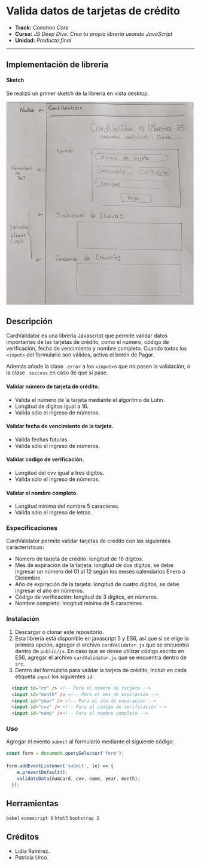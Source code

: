 # Valida datos de tarjetas de crédito

* **Track:** _Common Core_
* **Curso:** _JS Deep Dive: Crea tu propia librería usando JavaScript_
* **Unidad:** _Producto final_

***

## Implementación de libreria

#### Sketch

Se realizó un primer sketch de la librería en vista desktop.

![](public/assets/img/sketch.png)

## Descripción

CardValidator es una librería Javascript que permite validar datos importantes de las tarjetas de crédito, como el número, código de verificación, fecha de vencimiento y nombre completo. Cuando todos los `<input>` del formulario son válidos, activa el botón de Pagar.

Además añade la clase `.error` a los `<input>`s que no pasen la validación, o la clase `.success` en caso de que sí pase.

#### Validar número de tarjeta de crédito.

+ Valida el número de la tarjeta mediante el algoritmo de Luhn.
+ Longitud de dígitos igual a 16.
+ Valida sólo el ingreso de números.

#### Validar fecha de vencimiento de la tarjeta.

+ Valida fechas futuras.
+ Valida sólo el ingreso de números.

#### Validar código de verificación.

+ Longitud del cvv igual a tres dígitos.
+ Valida sólo el ingreso de números.

#### Validar el nombre completo.

+ Longitud mínima del nombre 5 caracteres.
+ Valida sólo el ingreso de letras.

### Especificaciones

CardValidator permite validar tarjetas de crédito con las siguientes características:

+ Número de tarjeta de crédito: longitud de 16 dígitos.
+ Mes de expiración de la tarjeta: longitud de dos dígitos, se debe ingresar un número del 01 al 12 según los meses calendarios Enero a Diciembre.  
+ Año de expiración de la tarjeta: longitud de cuatro dígitos, se debe ingresar el año en números.
+ Código de verificación: longitud de 3 dígitos, en números.
+ Nombre completo: longitud mínima de 5 caracteres.

### Instalación

1. Descargar o clonar este repositorio.
2. Esta librería está disponible en javascript 5 y ES6, así que si se elige la primera opción, agregar el archivo `cardValidator.js` que se encuentra dentro de `public/js`. En caso que se desee utilizar código escrito en ES6, agregar el archivo `cardValidator.js` que se encuentra dentro de `src`.
3. Dentro del formulario para validar la tarjeta de crédito, incluír en cada etiqueta `input` los siguientes `id`:

```html
  <input id="cn" /> <!-- Para el número de tarjeta -->
  <input id="month" /> <!-- Para el mes de expiración -->
  <input id="year" /> <!-- Para el año de expiración -->
  <input id="cvv" /> <!-- Para el código de verificación -->
  <input id="name" /><!-- Para el nombre completo -->
```

### Uso

Agregar el evento `submit` al formulario mediante el siguiente código:

```js
const form = document.querySelector('form');

form.addEventListener('submit', (e) => {
    e.preventDefault();
    validateData(numCard, cvv, name, year, month);
  });
```

## Herramientas

`babel` `ecmascript 6` `html5` `bootstrap 3`

## Créditos

+ Lidia Ramirez.
+ Patricia Urco.
